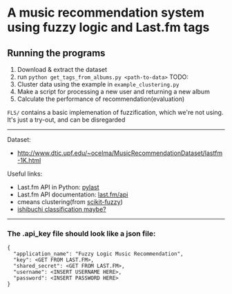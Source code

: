 # A music recommendation system using fuzzy logic and Last.fm tags

## Running the programs
1. Download & extract the dataset
2. run `python get_tags_from_albums.py <path-to-data>`
TODO:
3. Cluster data using the example in `example_clustering.py`
4. Make a script for processing a new user and returning a new album
5. Calculate the performance of recommendation(evaluation)

`FLS/` contains a basic implemenation of fuzzification, which we're not using. It's just a try-out, and can be disregarded

-----
Dataset:
- http://www.dtic.upf.edu/~ocelma/MusicRecommendationDataset/lastfm-1K.html

Useful links:
- Last.fm API in Python: [pylast](https://github.com/pylast/pylast)
- Last.fm API documentation: [last.fm/api](http://www.last.fm/api)
- cmeans clustering(from [scikit-fuzzy](https://github.com/scikit-fuzzy/scikit-fuzzy))
- [ishibuchi classification maybe?](http://citeseerx.ist.psu.edu/viewdoc/download?doi=10.1.1.294.6338&rep=rep1&type=pdf)

-----
### The .api_key file should look like a json file:
```
{
  "application_name": "Fuzzy Logic Music Recommendation",
  "key": <GET FROM LAST.FM>,
  "shared_secret": <GET FROM LAST.FM>,
  "username": <INSERT USERNAME HERE>,
  "password": <INSERT PASSWORD HERE>
}
```
